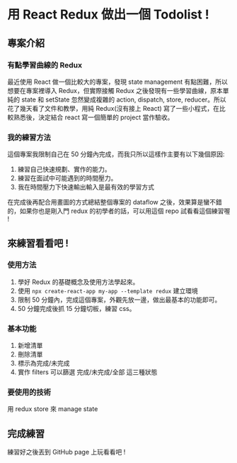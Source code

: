 # 用 React Redux 做出一個 Todolist !

## 專案介紹

### 有點學習曲線的 Redux
最近使用 React 做一個比較大的專案，發現 state management 有點困難，所以想要在專案裡導入 Redux，但實際接觸 Redux 之後發現有一些學習曲線，原本單純的 state 和 setState 忽然變成複雜的 action, dispatch, store, reducer。所以花了幾天看了文件和教學，用純 Redux(沒有接上 React) 寫了一些小程式，在比較熟悉後，決定結合 react 寫一個簡單的 project 當作驗收。

### 我的練習方法
這個專案我限制自己在 50 分鐘內完成，而我只所以這樣作主要有以下幾個原因:

1. 練習自己快速規劃、實作的能力。
2. 練習在面試中可能遇到的時間壓力。
3. 我在時間壓力下快速輸出輸入是最有效的學習方式

在完成後再配合用畫圖的方式總結整個專案的 dataflow 之後，效果算是蠻不錯的，如果你也是剛入門 redux 的初學者的話，可以用這個 repo 試看看這個練習喔 !

## 來練習看看吧 !

### 使用方法

1. 學好 Redux 的基礎概念及使用方法學起來。
2. 使用 `npx create-react-app my-app --template redux` 建立環境
3. 限制 50 分鐘內，完成這個專案，外觀先放一邊，做出最基本的功能即可。
4. 50 分鐘完成後抓 15 分鐘切板，練習 css。

### 基本功能
1. 新增清單
2. 刪除清單
3. 標示為完成/未完成
4. 實作 filters 可以篩選 完成/未完成/全部 這三種狀態

### 要使用的技術
用 redux store 來 manage state

## 完成練習
練習好之後丟到 GitHub page 上玩看看吧 !





